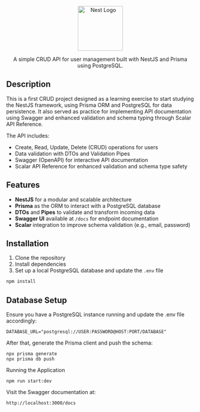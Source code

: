 <p align="center">
  <a href="http://nestjs.com/" target="blank">
    <img src="https://nestjs.com/img/logo-small.svg" width="120" alt="Nest Logo" />
  </a>
</p>

<p align="center">A simple CRUD API for user management built with NestJS and Prisma using PostgreSQL.</p>

## Description

This is a first CRUD project designed as a learning exercise to start studying the NestJS framework, using Prisma ORM and PostgreSQL for data persistence. It also served as practice for implementing API documentation using Swagger and enhanced validation and schema typing through Scalar API Reference.

The API includes:

- Create, Read, Update, Delete (CRUD) operations for users
- Data validation with DTOs and Validation Pipes
- Swagger (OpenAPI) for interactive API documentation
- Scalar API Reference for enhanced validation and schema type safety

## Features

- **NestJS** for a modular and scalable architecture
- **Prisma** as the ORM to interact with a PostgreSQL database
- **DTOs** and **Pipes** to validate and transform incoming data
- **Swagger UI** available at `/docs` for endpoint documentation
- **Scalar** integration to improve schema validation (e.g., email, password)

## Installation

1. Clone the repository
2. Install dependencies
3. Set up a local PostgreSQL database and update the `.env` file

```bash
npm install
```

## Database Setup

Ensure you have a PostgreSQL instance running and update the .env file accordingly:
```
DATABASE_URL="postgresql://USER:PASSWORD@HOST:PORT/DATABASE"
```
After that, generate the Prisma client and push the schema:
```
npx prisma generate
npx prisma db push
```
Running the Application
```
npm run start:dev
```
Visit the Swagger documentation at:
```
http://localhost:3000/docs
```
